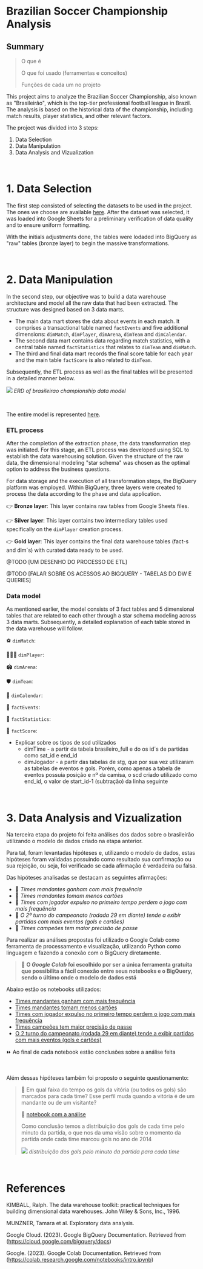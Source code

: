 # Brazilian Soccer Championship Analysis
## Summary
> O que é
> 
> O que foi usado (ferramentas e conceitos)
>
> Funções de cada um no projeto

This project aims to analyze the Brazilian Soccer Championship, also known as "Brasileirão", which is the top-tier professional football league in Brazil. The analysis is based on the historical data of the championship, including match results, player statistics, and other relevant factors.

The project was divided into 3 steps:

1. Data Selection
2. Data Manipulation
3. Data Analysis and Vizualization

<br>


# 1. Data Selection <br>
The first step consisted of selecting the datasets to be used in the project. The ones we choose are available [here](https://www.kaggle.com/datasets/adaoduque/campeonato-brasileiro-de-futebol).
After the dataset was selected, it was loaded into Google Sheets for a preliminary verification of data quality and to ensure uniform formatting.

With the initials adjustments done, the tables were lodaded into BigQuery as "raw" tables (bronze layer) to begin the massive transformations.

<br>

# 2. Data Manipulation <br>
In the second step, our objective was to build a data warehouse architecture and model all the raw data that had been extracted. The structure was designed based on 3 data marts.

- The main data mart stores the data about events in each match. It comprises a transactional table named `factEvents` and five additional dimensions: `dimMatch`, `dimPlayer`, `dimArena`, `dimTeam` and `dimCalendar`.
- The second data mart contains data regarding match statistics, with a central table named `factStatistics` that relates to `dimTeam` and `dimMatch`.
- The third and final data mart records the final score table for each year and the main table `factScore` is also related to `dimTeam`.

Subsequently, the ETL process as well as the final tables will be presented in a detailed manner below.

![](./assets/datamodel_picture.png)
*ERD of brasileirao championship data model*

<br>

The entire model is represented [here](https://drive.google.com/file/d/1ejlKub_w4EP8wMyLYU0ykyO7PT3yaIc9/view?usp=sharing).


### ETL process
After the completion of the extraction phase, the data transformation step was initiated. For this stage, an ETL process was developed using SQL to establish the data warehousing solution. Given the structure of the raw data, the dimensional modeling "star schema" was chosen as the optimal option to address the business questions.

For data storage and the execution of all transformation steps, the BigQuery platform was employed. Within BigQuery, three layers were created to process the data according to the phase and data application.

👉 **Bronze layer**: This layer contains raw tables from Google Sheets files.

👉 **Silver layer**: This layer contains two intermediary tables used specifically on the `dimPlayer` creation process.

👉 **Gold layer**: This layer contains the final data warehouse tables (fact-s and dim´s) with curated data ready to be used.

@TODO [UM DESENHO DO PROCESSO DE ETL]

@TODO [FALAR SOBRE OS ACESSOS AO BIGQUERY - TABELAS DO DW E QUERIES]

### Data model
As mentioned earlier, the model consists of 3 fact tables and 5 dimensional tables that are related to each other through a star schema modeling across 3 data marts. Subsequently, a detailed explanation of each table stored in the data warehouse will follow.

⚽ `dimMatch`:

🏃🏽‍♂️ `dimPlayer`:

🏟 `dimArena`:

🛡 `dimTeam`:

📅 `dimCalendar`:

🥅 `factEvents`:

🔢 `factStatistics`:

🏅 `factScore`:

- Explicar sobre os tipos de scd utilizados
    - dimTime - a partir da tabela brasileiro_full e do os id´s de partidas como sat_id e end_id
    - dimJogador - a partir das tabelas de stg, que por sua vez utilizaram as tabelas de eventos e gols. Porém, como apenas a tabela de eventos possuía posição e nº da camisa, o scd criado utilizado como end_id, o valor de start_id-1 (subtração) da linha seguinte


<br>


# 3. Data Analysis and Vizualization
Na terceira etapa do projeto foi feita análises dos dados sobre o brasileirão utilizando o modelo de dados criado na etapa anterior.

Para tal, foram levantadas hipóteses e, utilizando o modelo de dados, estas hipóteses foram validadas possuindo como resultado sua confirmação ou sua rejeição, ou seja, foi verificado se cada afirmação é verdadeira ou falsa.

Das hipóteses analisadas se destacam as seguintes afirmações:
  
- 📌 *Times mandantes ganham com mais frequência*
- 📌 *Times mandantes tomam menos cartões* 
- 📌 *Times com jogador expulso no primeiro tempo perdem o jogo com mais frequência*
- 📌 *O 2º turno do campeonato (rodada 29 em diante) tende a exibir partidas com mais eventos (gols e cartões)*
- 📌 *Times campeões tem maior precisão de passe*

Para realizar as análises propostas foi utilizado o Google Colab como ferramenta de processamento e visualização, utilizando Python como linguagem e fazendo a conexão com o BigQuery diretamente.

> 📘 **O _Google Colab_ foi escolhido por ser a única ferramenta gratuita que possibilita a fácil conexão entre seus notebooks e o BigQuery, sendo o último onde o modelo de dados está**

Abaixo estão os notebooks utilizados:

- [Times mandantes ganham com mais frequência](https://github.com/igoravelli/brazilian_soccer_championship_analysis/blob/readme-file/Win_frequency_in_home_matches.ipynb)
- [Times mandantes tomam menos cartões](https://github.com/igoravelli/brazilian_soccer_championship_analysis/blob/main/Average_of_cards_in_home_team_matches.ipynb)
- [Times com jogador expulso no primeiro tempo perdem o jogo com mais frequência](https://github.com/igoravelli/brazilian_soccer_championship_analysis/blob/main/Number_of_matches_with_expelled_players.ipynb)
- [Times campeões tem maior precisão de passe](https://github.com/igoravelli/brazilian_soccer_championship_analysis/blob/main/Teams_accuracy_pass.ipynb)
- [O 2 turno do campeonato (rodada 29 em diante) tende a exibir partidas com mais eventos (gols e cartões)](https://github.com/igoravelli/brazilian_soccer_championship_analysis/blob/main/Events_frequency_along_the_turns_.ipynb)


⏩ Ao final de cada notebook estão conclusões sobre a análise feita

<br>

Além dessas hipóteses também foi proposto o seguinte questionamento:
> 📢 Em qual faixa do tempo os gols da vitória (ou todos os gols) são marcados para cada time? Esse perfil muda quando a vitória é de um mandante ou de um visitante?
> 
> 🔎 [notebook com a análise](https://github.com/igoravelli/brazilian_soccer_championship_analysis/blob/main/Goal_scoring_distribution_by_team.ipynb)
>
> Como conclusão temos a distribuição dos gols de cada time pelo minuto da partida, o que nos da uma visão sobre o momento da partida onde cada time marcou gols no ano de 2014
> 
> ![](./assets/goal_score_distribuition.png)
> *distribuição dos gols pelo minuto da partida para cada time*

<br>

# References
KIMBALL, Ralph. The data warehouse toolkit: practical techniques for building dimensional data warehouses. John Wiley & Sons, Inc., 1996.

MUNZNER, Tamara et al. Exploratory data analysis.

Google Cloud. (2023). Google BigQuery Documentation. Retrieved from (https://cloud.google.com/bigquery/docs)

Google. (2023). Google Colab Documentation. Retrieved from (https://colab.research.google.com/notebooks/intro.ipynb)